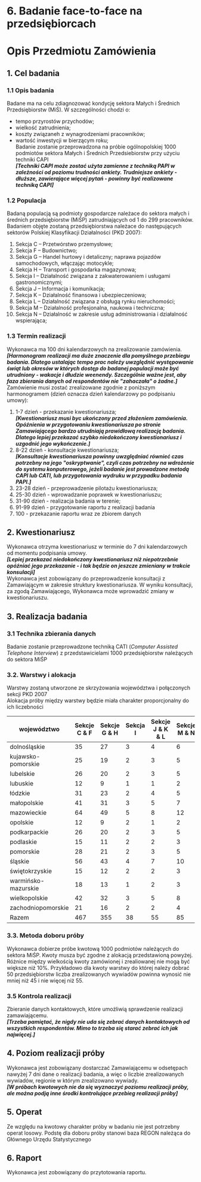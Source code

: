 # 6. Badanie face-to-face na przedsiębiorcach  

# Opis Przedmiotu Zamówienia
## 1. Cel badania    
### 1.1 Opis badania    
Badane ma na celu zdiagnozować kondycję sektora Małych i Średnich Przedsiębiorstw (MiŚ). W szczególności chodzi o: 
  * tempo przyrostów przychodów;
  * wielkość zatrudnienia;
  * koszty związaneh z wynagrodzeniami pracowników;
  * wartość inwestycji w bierzącym roku;     
Badanie zostanie przeprowadzona na próbie ogólnopolskiej 1000 podmiotów sektora Małych i Średnich Przedsiebiorstw przy użyciu techniki CAPI      
__*[Techniki CAPI może zostać użyta zamienne z techniką PAPI w zależności od poziomu trudności ankiety. Trudniejsze ankiety - dłuższe, zawierające więcej pytań - powinny być realizowane techniką CAPI]*__      
### 1.2 Populacja
Badaną populacją są podmioty gospodarcze należace do sektora małych i średnich przedsiębiorstw (MiŚP) zatrudniających od 1 do 299 pracowników. Badaniem objęte zostaną przedsiębiorstwa należace do następujących sektorów Polskiej Klasyfikacji Działalności (PKD 2007):
  1. Sekcja C – Przetwórstwo przemysłowe;    
  2. Sekcja F – Budownictwo;     
  3. Sekcja G – Handel hurtowy i detaliczny; naprawa pojazdów samochodowych, włączając motocykle;      
  4. Sekcja H – Transport i gospodarka magazynowa;     
  5. Sekcja I – Działalność związana z zakwaterowaniem i usługami gastronomicznymi;    
  6. Sekcja J – Informacja i komunikacja;    
  7. Sekcja K – Działalność finansowa i ubezpieczeniowa;     
  8. Sekcja L – Działalność związana z obsługą rynku nieruchomości;    
  9. Sekcja M – Działalność profesjonalna, naukowa i techniczna;     
  10. Sekcja N – Działalność w zakresie usług administrowania i działalność wspierająca;     

### 1.3 Termin realizacji     
Wykonawca ma 100 dni kalendarzowych na zrealizowanie zamówienia. 
__*[Harmonogram realizacji ma duże znaczenie dla pomyślnego przebiegu badania. Dlatego ustalając tempo prac należy uwzględnić występowanie świąt lub okresów w których dostęp do badanej populacji może być utrudniony - wakacje i dłudzie weenendy. Szczególnie ważne jest, aby faza zbierania danych od respondentów nie "zahaczała" o żadne.]*__     
Zamówienie musi zostać zrealizowane zgodnie z poniższym harmonogramem (dzień oznacza dzień kalendarzowy po podpisaniu umowy):     
 1. 1-7 dzień - przekazanie kwestionariusza;     
__*[Kwestionariusz musi byc ukończony przed złożeniem zamówienia. Opóźnienia w przygotowaniu kwestionariusza po stronie Zamawiającego bardzo utrudniają prawidłową realizację badania. Dlatego lepiej przekazać szybko niedokończony kwestionariusz i uzgodnić jego wykończenie.]*__    
 2. 8-22 dzień - konsultacje kwestionariusza;      
__*[Konsultacje kwestionariusza powinny uwzględniać równieć czas potrzebny na jego "oskryptwanie", czyli czas potrzebny na wdrożenie do systemu konputerowego, jeżeli badanie jest prowadzone metodą CAPI lub CATI, lub przygotowania wydruku w przypadku badania PAPI.]*__     
 3. 23-28 dzień - przeprowadzenie pilotażu kwestionariusza;   
 4. 25-30 dzień - wprowadzanie poprawek w kwestionariuszu;    
 5. 31-90 dzień - realizacja badania w terenie;
 6. 91-99 dzień - przygotowanie raportu z realizacji badania
 6. 100 - przekazanie raportu wraz ze zbiorem danych

## 2. Kwestionariusz      
Wykonawca otrzyma kwestionariusz w terminie do 7 dni kalendarzowych od momentu podpisania umowy.    
__*[Lepiej przekazać niedokończony kwestionariusz niż niepotrzebnie opóźniać jego przekazanie - i tak będzie on jeszcze zmieniany w trakcie konsulacji]*__      
Wykonawca jest zobowiązany do przeprowadzenie konsultacji z Zamawiającym w zakresie struktury kwestionariusza. W wyniku konsultacji, za zgodą Zamawiającego, Wykonawca może wprowadzić zmiany w kwestionariuszu.     

## 3. Realizacja badania       
### 3.1 Technika zbierania danych     
Badanie zostanie przeprowadzone techniką CATI (_Computer Assisted Telephone Interview_) z przedstawicielami 1000 przedsiębiorstw należących do sektora MiŚP        
### 3.2. Warstwy i alokacja
Warstwy zostaną utworzone ze skrzyżowania województwa i połączonych sekcji PKD 2007      
Alokacja próby między warstwy będzie miała charakter proporcjonalny do ich liczebności

|województwo	        |Sekcje C & F	 | Sekcje G & H | Sekcja I |	Sekcje J & K & L |	Sekcje M & N | Razem |
|--------------------|--------------|--------------|----------|------------------|--------------|-------|
|dolnośląskie	       |35	           |27	           |3	        |4	                |6             |75     |
|kujawsko-pomorskie  |25	           |19	           |2        	|3                	|5             |54     |
|lubelskie	          |26	           |20	           |2	        |3                	|5             |56     |
|lubuskie	           |12	           |9	            |1	        |1                	|2             |25     |
|łódzkie	            |31	           |23	           |2        	|4	                |5             |65     |
|małopolskie	        |41	           |31	           |3        	|5                	|7             |87     |
|mazowieckie	        |64            |49 	          |5	        |8                	|12            |138    |
|opolskie	           |12	           |9	            |2	        |1                	|2             |26     |
|podkarpackie	       |26	           |20	           |2        	|3                	|5             |56     |
|podlaskie	          |15	           |11	           |2        	|2	                |3             |33     |
|pomorskie	          |28	           |21	           |2        	|3                	|5             |59     |
|śląskie	            |56	           |43	           |4        	|7                	|10            |120    |
|świętokrzyskie	     |15            |12           	|2	        |2                	|3             |34     |
|warmińsko-mazurskie |18	           |13	           |1	        |2                 |3             |37     |
|wielkopolskie	      |42	           |32	           |3         |5                	|8             |90     |
|zachodniopomorskie	 |21	           |16	           |2        	|2	                |4             |45     |
| Razem              |467	          |355           |38        |55                |85            |1000   |

### 3.3. Metoda doboru próby     
Wykonawca dobierze próbe kwotową 1000 podmiotów należących do sektora MiŚP. Kwoty musza być zgodne z alokacją przedstawioną powyżej. Różnice między wielkością kwoty zamówionej i zrealiowanej nie mogą być większe niż 10%. Przykładowo dla kwoty warstwy do której należy dobrać 50 przedsiębiorstw liczba zrealizowanych wywiadów powinna wynosić nie mniej niż 45 i nie więcej niż 55.      
### 3.5 Kontrola realizacji        
Zbieranie danych kontaktowych, które umożliwią sprawdzenie realizacji zamawiającemu.    
__*[Trzeba pamiętać, że nigdy nie uda się zebrać danych kontaktowych od wszystkich respondentów. Mimo to trzeba się starać zebrać ich jak najwięcej.]*__    
## 4. Poziom realizacji próby     
Wykonawca jest zobowiązany dostarczać Zamawiającemu w odsetępach nawyżej 7 dni dane o realizacji badania, a więc o liczbie zrealizowanych wywiadów, regionie w którym zrealizowano wywiady.     
__*[W próbach kwotowych nie da się wyznaczyć poziomu realizacji próby, ale można podją inne środki kontrolujące przebieg realizacji próby]*__       
## 5. Operat      
Ze względu na kwotowy charakter próby w badaniu nie jest potrzebny operat losowy. Podstę dla doboru próby stanowi baza REGON należąca do Głównego Urzędu Statystycznego    
## 6. Raport      
Wykonawca jest zobowiązany do przytotowania raportu.     


